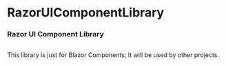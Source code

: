 # RazorUIComponentLibrary
### Razor UI Component Library
##
This library is just for Blazor Components; It will be used by other projects.
